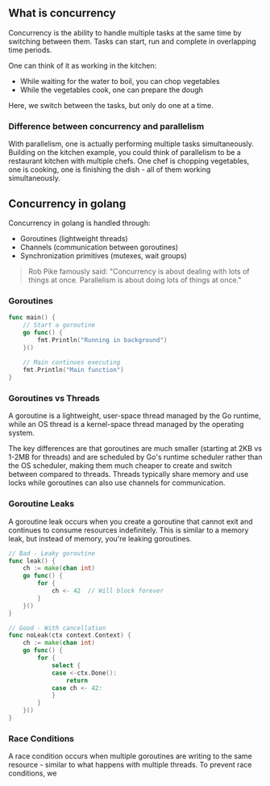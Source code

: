 ## What is concurrency

Concurrency is the ability to handle multiple tasks at the same time by switching between them. Tasks can start, run and complete in overlapping time periods. 

One can think of it as working in the kitchen:
- While waiting for the water to boil, you can chop vegetables
- While the vegetables cook, one can prepare the dough

Here, we switch between the tasks, but only do one at a time.

### Difference between concurrency and parallelism

With parallelism, one is actually performing multiple tasks simultaneously. Building on the kitchen example, you could think of parallelism to be a restaurant kitchen with multiple chefs. One chef is chopping vegetables, one is cooking, one is finishing the dish - all of them working simultaneously.

## Concurrency in golang

Concurrency in golang is handled through:
- Goroutines (lightweight threads)
- Channels (communication between goroutines)
- Synchronization primitives (mutexes, wait groups)

> Rob Pike famously said:
> "Concurrency is about dealing with lots of things at once. Parallelism is about doing lots of things at once."

### Goroutines

```go
func main() {
    // Start a goroutine
    go func() {
        fmt.Println("Running in background")
    }()
    
    // Main continues executing
    fmt.Println("Main function")
}
```

### Goroutines vs Threads

A goroutine is a lightweight, user-space thread managed by the Go runtime, while an OS thread is a kernel-space thread managed by the operating system. 

The key differences are that goroutines are much smaller (starting at 2KB vs 1-2MB for threads) and are scheduled by Go's runtime scheduler rather than the OS scheduler, making them much cheaper to create and switch between compared to threads. Threads typically share memory and use locks while goroutines can also use channels for communication.

### Goroutine Leaks

A goroutine leak occurs when you create a goroutine that cannot exit and continues to consume resources indefinitely. This is similar to a memory leak, but instead of memory, you're leaking goroutines.

```go
// Bad - Leaky goroutine
func leak() {
    ch := make(chan int)
    go func() {
        for {
            ch <- 42  // Will block forever
        }
    }()
}

// Good - With cancellation
func noLeak(ctx context.Context) {
    ch := make(chan int)
    go func() {
        for {
            select {
            case <-ctx.Done():
                return
            case ch <- 42:
            }
        }
    }()
}
```

### Race Conditions

A race condition occurs when multiple goroutines are writing to the same resource - similar to what happens with multiple threads. To prevent race conditions, we 